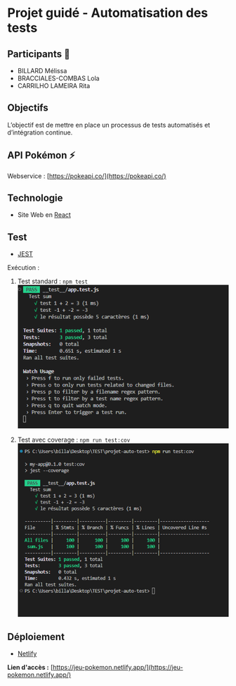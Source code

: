 # Projet guidé - Automatisation des tests

## Participants 👥
- BILLARD Mélissa
- BRACCIALES-COMBAS Lola
- CARRILHO LAMEIRA Rita

## Objectifs
L’objectif est de mettre en place un processus de tests automatisés et d’intégration continue.

## API Pokémon ⚡
Webservice : [https://pokeapi.co/](https://pokeapi.co/)

## Technologie 
- Site Web en [React](https://fr.legacy.reactjs.org/)

## Test

- [JEST](https://jestjs.io/fr/docs/getting-started)

Exécution : 

1) Test standard : ```npm test```
![](./src/assets/docs/test-1.png)

3) Test avec coverage : ```npm run test:cov```
![](./src/assets/docs/test-2.png)

## Déploiement
- [Netlify](https://www.netlify.com/)

**Lien d'accès :** [https://jeu-pokemon.netlify.app/](https://jeu-pokemon.netlify.app/)
